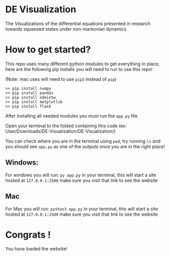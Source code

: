 # DE Visualization
 The Visualizations of the differential equations presented in research towards squeezed states under non-markovian dynamics

# How to get started?

 This repo uses many different python modules to get everything in place, here are the following pip installs you will need to run to use this repo!

(Note: mac uses will need to use `pip3` instead of `pip`)

```
>> pip install numpy
>> pip install pandas
>> pip install odeintw
>> pip install matplotlib
>> pip install flask 
```

After installing all needed modules you must run the `app.py` file.

Open your terminal to the folded containing this code (ex: User/Downloads/DE-Visualization/DE-Visualization/)

You can check where you are in the terminal using `pwd`, try running `ls` and you should see `app.py` as one of the outputs once you are in the right place!

## Windows:
For windows you will run:
`py app.py` in your terminal, this will start a site hosted at `127.0.0.1:2500` make sure you visit that link to see the website

## Mac 
For Mac you will run:
`python3 app.py` in your terminal, this will start a site hosted at `127.0.0.1:2500` make sure you visit that link to see the website

# Congrats ! 
You have loaded the website!

